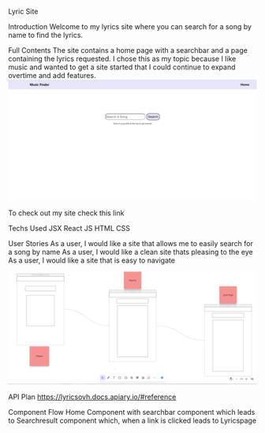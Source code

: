 
Lyric Site

Introduction
Welcome to my lyrics site where you can search for a song by name to find the lyrics.

Full Contents
The site contains a home page with a searchbar and a page containing the lyrics requested. I chose this as my topic because I like music and wanted to  get a site started that I could continue to expand overtime and add features.
<img src="./Site.png" alt="Alt text"/>

To check out my site check this link

Techs Used
JSX
React
JS
HTML
CSS

User Stories
As a user, I would like a site that allows me to easily search for a song by name
As a user, I would like a clean site thats pleasing to the eye
As a user, I would like a site that is easy to navigate

<img src="./Wireframe.png" alt="Alt text"/>    

API Plan
https://lyricsovh.docs.apiary.io/#reference

Component Flow
Home Component with searchbar component which leads to Searchresult component which, when a link is clicked leads to Lyricspage